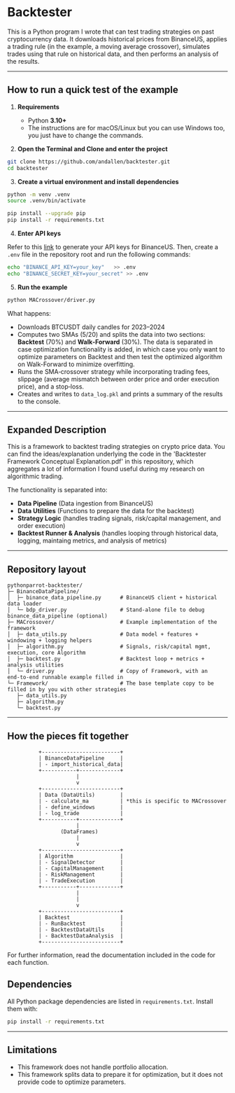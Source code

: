 # Backtester

This is a Python program I wrote that can test trading strategies on past cryptocurrency data. It downloads historical prices from BinanceUS, applies a trading rule (in the example, a moving average crossover), simulates trades using that rule on historical data, and then performs an analysis of the results.

---

## How to run a quick test of the example

1) **Requirements**
   - Python **3.10+**
   - The instructions are for macOS/Linux but you can use Windows too, you just have to change the commands.

2) **Open the Terminal and Clone and enter the project**
```bash
git clone https://github.com/andallen/backtester.git
cd backtester
```

3) **Create a virtual environment and install dependencies**
```bash
python -m venv .venv
source .venv/bin/activate

pip install --upgrade pip
pip install -r requirements.txt
```

4) **Enter API keys** 

Refer to this [link](https://support.binance.us/en/articles/9842800-how-to-create-an-api-key-on-binance-us$0) to generate your API keys for BinanceUS.
Then, create a `.env` file in the repository root and run the following commands:
```bash
echo "BINANCE_API_KEY=your_key"   >> .env
echo "BINANCE_SECRET_KEY=your_secret" >> .env
```

5) **Run the example**
```bash
python MACrossover/driver.py
```
What happens:
- Downloads BTCUSDT daily candles for 2023–2024
- Computes two SMAs (5/20) and splits the data into two sections: **Backtest** (70%) and **Walk‑Forward** (30%). The data is separated in case optimization functionality is added, in which case you only want to optimize parameters on Backtest and then test the optimized algorithm on Walk-Forward to minimize overfitting.
- Runs the SMA‑crossover strategy while incorporating trading fees, slippage (average mismatch between order price and order execution price), and a stop‑loss.
- Creates and writes to `data_log.pkl` and prints a summary of the results to the console.

---

## Expanded Description

This is a framework to backtest trading strategies on crypto price data. You can find the ideas/explanation underlying the code in the 'Backtester Framework Conceptual Explanation.pdf' in this repository, which aggregates a lot of information I found useful during my research on algorithmic trading. 

The functionality is separated into:
- **Data Pipeline** (Data ingestion from BinanceUS)
- **Data Utilities** (Functions to prepare the data for the backtest)
- **Strategy Logic** (handles trading signals, risk/capital management, and order execution)
- **Backtest Runner & Analysis** (handles looping through historical data, logging, maintaing metrics, and analysis of metrics)

---

## Repository layout

```
pythonparrot-backtester/
├─ BinanceDataPipeline/
│  ├─ binance_data_pipeline.py      # BinanceUS client + historical data loader
│  └─ bdp_driver.py                 # Stand‑alone file to debug binance_data_pipeline (optional)
├─ MACrossover/                     # Example implementation of the framework
│  ├─ data_utils.py                 # Data model + features + windowing + logging helpers
│  ├─ algorithm.py                  # Signals, risk/capital mgmt, execution, core Algorithm
│  ├─ backtest.py                   # Backtest loop + metrics + analysis utilities
│  └─ driver.py                     # Copy of Framework, with an end‑to‑end runnable example filled in
└─ Framework/                       # The base template copy to be filled in by you with other strategies
   ├─ data_utils.py
   ├─ algorithm.py
   └─ backtest.py
```

---

## How the pieces fit together

```
          +-------------------------+
          | BinanceDataPipeline     |
          | - import_historical_data|
          +-----------+-------------+
                      |
                      v
          +-------------------------+
          | Data (DataUtils)        |
          | - calculate_ma          | *this is specific to MACrossover
          | - define_windows        |
          | - log_trade             |
          +-----------+-------------+
                      |
                 (DataFrames)
                      |
                      v
          +-------------------------+
          | Algorithm               |
          | - SignalDetector        |
          | - CapitalManagement     |
          | - RiskManagement        |
          | - TradeExecution        |
          +-----------+-------------+
                      |
                      |
                      v
          +-------------------------+
          | Backtest                |
          | - RunBacktest           |
          | - BacktestDataUtils     |
          | - BacktestDataAnalysis  |
          +-------------------------+
```

For further information, read the documentation included in the code for each function.

## Dependencies

All Python package dependencies are listed in `requirements.txt`. Install them with:
```bash
pip install -r requirements.txt
```

---

## Limitations

- This framework does not handle portfolio allocation.
- This framework splits data to prepare it for optimization, but it does not provide code to optimize parameters.
